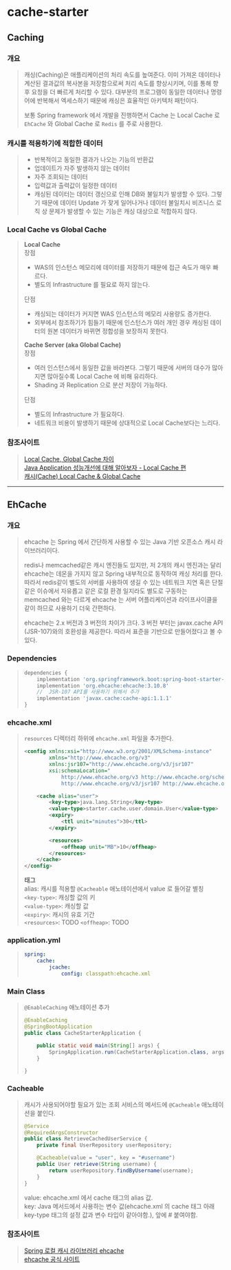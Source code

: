 # cache-starter

## Caching
### 개요
> 캐싱(Caching)은 애플리케이션의 처리 속도를 높여준다. 이미 가져온 데이터나 계산된 결과값의 복사본을 저장함으로써 처리 속도를 향상시키며, 
> 이를 통해 향후 요청을 더 빠르게 처리할 수 있다. 대부분의 프로그램이 동일한 데이터나 명령어에 반복해서 엑세스하기 때문에 캐싱은 효율적인 아키텍처 패턴이다.
> 
> 보통 Spring framework 에서 개발을 진행하면서 Cache 는 Local Cache 로 `EhCache` 와 Global Cache 로 `Redis` 를 주로 사용한다.

### 캐시를 적용하기에 적합한 데이터
> * 반복적이고 동일한 결과가 나오는 기능의 반환값
> * 업데이트가 자주 발생하지 않는 데이터
> * 자주 조회되는 데이터
> * 입력값과 출력값이 일정한 데이터
> * 캐싱된 데이터는 데이터 갱신으로 인해 DB와 불일치가 발생할 수 있다. 
> 그렇기 때문에 데이터 Update 가 잦게 일어나거나 데이터 불일치시 비즈니스 로직 상 문제가 발생할 수 있는 기능은 캐싱 대상으로 적합하지 않다.

### Local Cache vs Global Cache
> **Local Cache**  
> 장점  
> * WAS의 인스턴스 메모리에 데이터를 저장하기 때문에 접근 속도가 매우 빠르다.
> * 별도의 Infrastructure 를 필요로 하지 않는다.
> 
> 단점  
> * 캐싱되는 데이터가 커지면 WAS 인스턴스의 메모리 사용량도 증가한다.
> * 외부에서 참조하기가 힘들기 때문에 인스턴스가 여러 개인 경우 캐싱된 데이터의 원본 데이터가 바뀌면 정합성을 보장하지 못한다.
> 
> **Cache Server (aka Global Cache)**  
> 장점  
> * 여러 인스턴스에서 동일한 값을 바라본다. 그렇기 때문에 서버의 대수가 많아지면 많아질수록 Local Cache 에 비해 유리하다.
> * Shading 과 Replication 으로 분산 저장이 가능하다.
> 
> 단점  
> * 별도의 Infrastructure 가 필요하다.
> * 네트워크 비용이 발생하기 때문에 상대적으로 Local Cache보다는 느리다.

### 참조사이트
> [Local Cache, Global Cache 차이](https://goldfishhead.tistory.com/29)  
> [Java Application 성능개선에 대해 알아보자 - Local Cache 편](https://dev.gmarket.com/16)  
> [캐시(Cache) Local Cache & Global Cache](https://dev-jj.tistory.com/entry/캐시Cache-Local-Cache-Global-Cache)

---

## EhCache
### 개요
> ehcache 는 Spring 에서 간단하게 사용할 수 있는 Java 기반 오픈소스 캐시 라이브러리이다.
> 
> redis나 memcached같은 캐시 엔진들도 있지만, 저 2개의 캐시 엔진과는 달리 ehcache는 데몬을 가지지 않고 Spring 내부적으로 동작하여 캐싱 처리를 한다.
> 따라서 redis같이 별도의 서버를 사용하여 생길 수 있는 네트워크 지연 혹은 단절같은 이슈에서 자유롭고 같은 로컬 환경 일지라도 별도로 구동하는 memcached 와는 다르게 
> ehcache 는 서버 어플리케이션과 라이프사이클을 같이 하므로 사용하기 더욱 간편하다.  
> 
> ehcache는 2.x 버전과 3 버전의 차이가 크다.
> 3 버전 부터는 javax.cache API (JSR-107)와의 호환성을 제공한다. 따라서 표준을 기반으로 만들어졌다고 볼 수 있다.

### Dependencies
> ```groovy
> dependencies {
>     implementation 'org.springframework.boot:spring-boot-starter-cache'
>     implementation 'org.ehcache:ehcache:3.10.8'
>     //  JSR-107 API를 사용하기 위해서 추가
>     implementation 'javax.cache:cache-api:1.1.1'
> }
> ```

### ehcache.xml
> `resources` 디렉터리 하위에 `ehcache.xml` 파일을 추가한다.  
> ```xml
> <config xmlns:xsi="http://www.w3.org/2001/XMLSchema-instance"
>         xmlns="http://www.ehcache.org/v3"
>         xmlns:jsr107="http://www.ehcache.org/v3/jsr107"
>         xsi:schemaLocation="
>             http://www.ehcache.org/v3 http://www.ehcache.org/schema/ehcache-core-3.0.xsd
>             http://www.ehcache.org/v3/jsr107 http://www.ehcache.org/schema/ehcache-107-ext-3.0.xsd">
> 
>     <cache alias="user">
>         <key-type>java.lang.String</key-type>
>         <value-type>starter.cache.user.domain.User</value-type>
>         <expiry>
>             <ttl unit="minutes">30</ttl>
>         </expiry>
> 
>         <resources>
>             <offheap unit="MB">10</offheap>
>         </resources>
>     </cache>
> </config>
> ```
> 
> **<cache> 태그**  
> alias: 캐시를 적용할 `@Cacheable` 애노테이션에서 value 로 들어갈 별칭    
> `<key-type>`: 캐싱할 값의 키  
> `<value-type>`: 캐싱할 값  
> `<expiry>`: 캐시의 유효 기간  
> `<resources>`: TODO
> `<offheap>`: TODO

### application.yml
> ```yaml
> spring:
>     cache:
>         jcache:
>             config: classpath:ehcache.xml
> ```

### Main Class
> `@EnableCaching` 애노테이션 추가
> ```java
> @EnableCaching
> @SpringBootApplication
> public class CacheStarterApplication {
> 
>     public static void main(String[] args) {
>         SpringApplication.run(CacheStarterApplication.class, args);
>     }
> 
> }
> ```

### Cacheable
> 캐시가 사용되어야할 필요가 있는 조회 서비스의 메서드에 `@Cacheable` 애노테이션을 붙인다.  
> ```java
> @Service
> @RequiredArgsConstructor
> public class RetrieveCachedUserService {
>     private final UserRepository userRepository;
> 
>     @Cacheable(value = "user", key = "#username")
>     public User retrieve(String username) {
>         return userRepository.findByUsername(username);
>     }
> }
> ```
> value: ehcache.xml 에서 cache 태그의 alias 값.  
> key: Java 메서드에서 사용하는 변수 값(ehcache.xml 의 cache 태그 아래 key-type 태그의 설정 값과 변수 타입이 같아야함.), 앞에 # 붙여야함.  

### 참조사이트
> [Spring 로컬 캐시 라이브러리 ehcache](https://medium.com/finda-tech/spring-로컬-캐시-라이브러리-ehcache-4b5cba8697e0)    
> [ehcache 공식 사이트](https://www.ehcache.org)  
